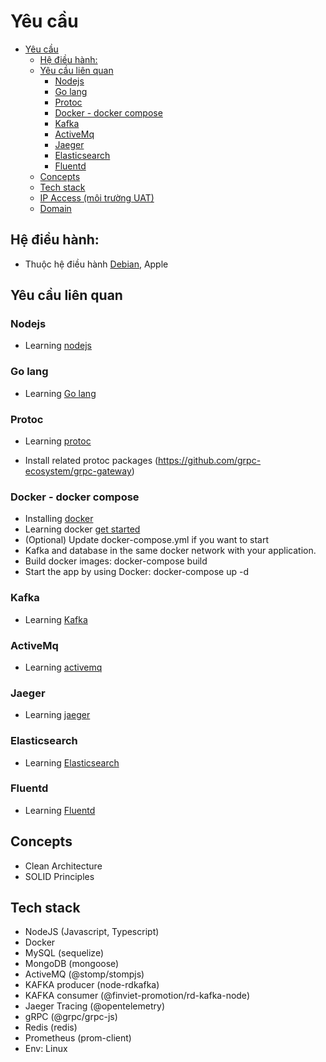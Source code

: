 # Yêu cầu
- [Yêu cầu](#yêu-cầu)
  - [Hệ điều hành:](#hệ-điều-hành)
  - [Yêu cầu liên quan](#yêu-cầu-liên-quan)
    - [Nodejs](#nodejs)
    - [Go lang](#go-lang)
    - [Protoc](#protoc)
    - [Docker - docker compose](#docker---docker-compose)
    - [Kafka](#kafka)
    - [ActiveMq](#activemq)
    - [Jaeger](#jaeger)
    - [Elasticsearch](#elasticsearch)
    - [Fluentd](#fluentd)
  - [Concepts](#concepts)
  - [Tech stack](#tech-stack)
  - [IP Access (môi trường UAT)](#ip-access-môi-trường-uat)
  - [Domain](#domain)
## Hệ điều hành: 
- Thuộc hệ điều hành [Debian](https://distrowatch.com/), Apple

## Yêu cầu liên quan
  ### Nodejs
   - Learning [nodejs](https://nodejs.org/en/docs/)
  ### Go lang 
   - Learning [Go lang](https://go.dev/doc/install)
  ### Protoc 
  - Learning [protoc]( http://google.github.io/proto-lens/installing-protoc.html)

  - Install related protoc packages (https://github.com/grpc-ecosystem/grpc-gateway)
    
  ### Docker - docker compose
   - Installing [docker](https://docs.docker.com/desktop/install/ubuntu/)
   - Learning docker [get started](https://docs.docker.com/get-started/) 
   - (Optional) Update docker-compose.yml if you want to start 
   - Kafka and database in the same docker network with your application.
   - Build docker images: docker-compose build
   - Start the app by using Docker: docker-compose up -d
  ### Kafka 
   - Learning [Kafka](https://kafka.apache.org/documentation/#introduction)
  ### ActiveMq
   - Learning [activemq](https://activemq.apache.org/getting-started)
  ### Jaeger
  - Learning [jaeger](https://www.jaegertracing.io/docs/1.38/)
  ### Elasticsearch
  - Learning [Elasticsearch](  https://www.elastic.co/guide/index.html)
  ### Fluentd 
  - Learning [Fluentd](https://www.fluentd.org/architecture)
  
  ## Concepts
- Clean Architecture
- SOLID Principles

## Tech stack
- NodeJS (Javascript, Typescript)
- Docker
- MySQL (sequelize)
- MongoDB (mongoose)
- ActiveMQ (@stomp/stompjs)
- KAFKA producer (node-rdkafka)
- KAFKA consumer (@finviet-promotion/rd-kafka-node)
- Jaeger Tracing (@opentelemetry)
- gRPC (@grpc/grpc-js)
- Redis (redis)
- Prometheus (prom-client)
- Env: Linux
<!-- - 
##  IP Access (môi trường UAT)
- 10.12.23.40:31333 (KAFKA uat)
- 10.12.50.7:3308 (ecomv2 DB uat)
- 10.12.19.8:27017 (MongoDB Master-data uat)
- 10.12.23.40:32018 (MongoDB Promotion uat)
- 10.12.23.42:30433 (Jaeger Trace uat)
- 10.12.23.40:32012 (Consul uat)
- 10.11.23.60:30433 (Jaeger Trace Product)
- 10.11.23.60:32018 (Portal data sync Product)

## Domain

https://promotion-uat.finviet.com.vn/
Account: 0332901435
Password: Hello

https://ecom-uat.finviet.com.vn/
Account: admin@gmail.com
Password: admin@fv123

https://cms-uat-ecom.finviet.com.vn
Account: 0912428128
Password: 123456

https://promotion-data-sync-uat.finviet.com.vn/

10.11.23.60:32018 (portal data sync)
 -->
